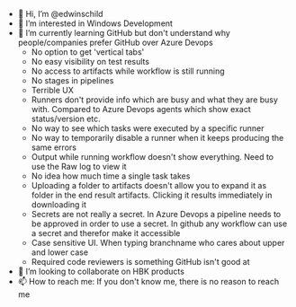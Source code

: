 - 👋 Hi, I’m @edwinschild
- 👀 I’m interested in Windows Development
- 🌱 I’m currently learning GitHub but don't understand why people/companies prefer GitHub over Azure Devops
   - No option to get 'vertical tabs'
   - No easy visibility on test results
   - No access to artifacts while workflow is still running
   - No stages in pipelines
   - Terrible UX
   - Runners don't provide info which are busy and what they are busy with. Compared to Azure Devops agents which show exact status/version etc.
   - No way to see which tasks were executed by a specific runner
   - No way to temporarily disable a runner when it keeps producing the same errors
   - Output while running workflow doesn't show everything. Need to use the Raw log to view it
   - No idea how much time a single task takes
   - Uploading a folder to artifacts doesn't allow you to expand it as folder in the end result artifacts. Clicking it results immediately in downloading it
   - Secrets are not really a secret. In Azure Devops a pipeline needs to be approved in order to use a secret. In github any workflow can use a secret and therefor make it accessible
   - Case sensitive UI. When typing branchname who cares about upper and lower case
   - Required code reviewers is something GitHub isn't good at
- 💞️ I’m looking to collaborate on HBK products
- 📫 How to reach me: If you don't know me, there is no reason to reach me

<!---
edwinschild/edwinschild is a ✨ special ✨ repository because its `README.md` (this file) appears on your GitHub profile.
You can click the Preview link to take a look at your changes.
--->

